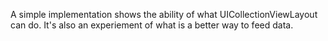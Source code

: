A simple implementation shows the ability of what UICollectionViewLayout can do.
It's also an experiement of what is a better way to feed data.
